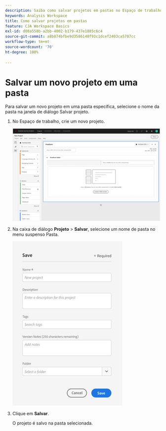 ```yaml
---
description: Saiba como salvar projetos em pastas no Espaço de trabalho
keywords: Analysis Workspace
title: Como salvar projetos em pastas
feature: CJA Workspace Basics
exl-id: d08a558b-a2bb-4002-b179-437e1885c6c4
source-git-commit: a8b874bfbe9d3586140f93c1dcef2403ca5707cc
workflow-type: tm+mt
source-wordcount: '70'
ht-degree: 100%

---
```


# Salvar um novo projeto em uma pasta

Para salvar um novo projeto em uma pasta específica, selecione o nome da pasta na janela de diálogo Salvar projeto.

1. No Espaço de trabalho, crie um novo projeto.

   ![](/help/analysis-workspace/build-workspace-project/assets/save-to-folder1.png)

1. Na caixa de diálogo **Projeto** > **Salvar**, selecione um nome de pasta no menu suspenso Pasta.

   ![](/help/analysis-workspace/build-workspace-project/assets/save-to-folder2.png)

1. Clique em **Salvar**.

   O projeto é salvo na pasta selecionada.
